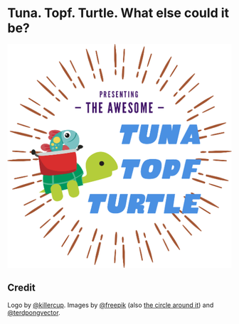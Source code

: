 # Tuna. Topf. Turtle. What else could it be?


![Tuna Topf Turtle, the logo](tuna-topf-turtle-logo.png)

## Credit

Logo by [@killercup](https://github.com/killercup).
Images by [@freepik](https://www.freepik.com/free-vector/green-animals-cartoons_763099.htm) (also [the circle around it](https://www.freepik.com/free-vector/bakery-logos-pack_831730.htm)) and [@terdpongvector](https://www.freepik.com/free-vector/sea-animals-collection_965169.htm).
